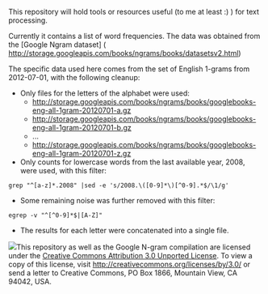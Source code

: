 This repository will hold tools or resources useful (to me at least :) ) for text processing.

Currently it contains a list of word frequencies. The data was obtained from the [Google Ngram dataset] ( http://storage.googleapis.com/books/ngrams/books/datasetsv2.html)

The specific data used here comes from the set of English 1-grams from 2012-07-01, with the following cleanup:

* Only files for the letters of the alphabet were used:
  - http://storage.googleapis.com/books/ngrams/books/googlebooks-eng-all-1gram-20120701-a.gz
  - http://storage.googleapis.com/books/ngrams/books/googlebooks-eng-all-1gram-20120701-b.gz
  - ...
  - http://storage.googleapis.com/books/ngrams/books/googlebooks-eng-all-1gram-20120701-z.gz
* Only counts for lowercase words from the last available year, 2008, were used, with this filter:
```
grep "^[a-z]*.2008" |sed -e 's/2008.\([0-9]*\)[^0-9].*$/\1/g'
```
* Some remaining noise was further removed with this filter:
```
egrep -v "^[^0-9]*$|[A-Z]"
```
* The results for each letter were concatenated into a single file.


![](https://i.creativecommons.org/l/by/3.0/88x31.png)This repository as well as the Google N-gram compilation are licensed under the [Creative Commons Attribution 3.0 Unported License](http://creativecommons.org/licenses/by/3.0/). To view a copy of this license, visit http://creativecommons.org/licenses/by/3.0/ or send a letter to Creative Commons, PO Box 1866, Mountain View, CA 94042, USA.

